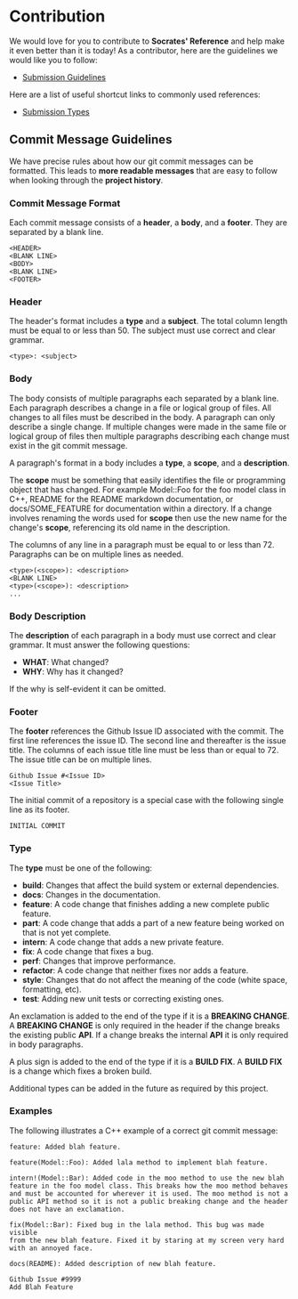 # Contribution

We would love for you to contribute to __Socrates' Reference__ and help make it even better than it is today!  As a contributor, here are the guidelines we would like you to follow:

* [Submission Guidelines](#submit)

Here are a list of useful shortcut links to commonly used references:

* [Submission Types](#submit_type)

## <a name="submit"></a> Commit Message Guidelines

We have precise rules about how our git commit messages can be formatted. This leads to __more readable messages__ that are easy to follow when looking through the __project history__.

### Commit Message Format

Each commit message consists of a __header__, a __body__, and a __footer__. They are separated by a blank line.

```
<HEADER>
<BLANK LINE>
<BODY>
<BLANK LINE>
<FOOTER>
```

### Header

The header's format includes a __type__ and a __subject__. The total column length must be equal to or less than 50. The subject must use correct and clear grammar.

```
<type>: <subject>
```

### Body

The body consists of multiple paragraphs each separated by a blank line. Each paragraph describes a change in a file or logical group of files. All changes to all files must be described in the body. A paragraph can only describe a single change. If multiple changes were made in the same file or logical group of files then multiple paragraphs describing each change must exist in the git commit message.

A paragraph's format in a body includes a __type__, a __scope__, and a __description__.

The __scope__ must be something that easily identifies the file or programming object that has changed. For example Model::Foo for the foo model class in C++, README for the README markdown documentation, or docs/SOME_FEATURE for documentation within a directory. If a change involves renaming the words used for __scope__ then use the new name for the change's __scope__, referencing its old name in the description.

The columns of any line in a paragraph must be equal to or less than 72. Paragraphs can be on multiple lines as needed.

```
<type>(<scope>): <description>
<BLANK LINE>
<type>(<scope>): <description>
...
```

### Body Description

The __description__ of each paragraph in a body must use correct and clear grammar. It must answer the following questions:

* __WHAT__: What changed?
* __WHY__: Why has it changed?

If the why is self-evident it can be omitted.

### Footer

The __footer__ references the Github Issue ID associated with the commit. The first line references the issue ID. The second line and thereafter is the issue title. The columns of each issue title line must be less than or equal to 72. The issue title can be on multiple lines.

```
Github Issue #<Issue ID>
<Issue Title>
```

The initial commit of a repository is a special case with the following single line as its footer.

```
INITIAL COMMIT
```

### <a name="submit_type"></a> Type

The __type__ must be one of the following:

* __build__: Changes that affect the build system or external dependencies.
* __docs__: Changes in the documentation.
* __feature__: A code change that finishes adding a new complete public feature.
* __part__: A code change that adds a part of a new feature being worked on that is not yet complete.
* __intern__: A code change that adds a new private feature.
* __fix__: A code change that fixes a bug.
* __perf__: Changes that improve performance.
* __refactor__: A code change that neither fixes nor adds a feature.
* __style__: Changes that do not affect the meaning of the code (white space, formatting, etc).
* __test__: Adding new unit tests or correcting existing ones.

An exclamation is added to the end of the type if it is a __BREAKING CHANGE__. A __BREAKING CHANGE__ is only required in the header if the change breaks the existing public __API__. If a change breaks the internal __API__ it is only required in body paragraphs.

A plus sign is added to the end of the type if it is a __BUILD FIX__. A __BUILD FIX__ is a change which fixes a broken build.

Additional types can be added in the future as required by this project.

### Examples

The following illustrates a C++ example of a correct git commit message:

```
feature: Added blah feature.

feature(Model::Foo): Added lala method to implement blah feature.

intern!(Model::Bar): Added code in the moo method to use the new blah
feature in the foo model class. This breaks how the moo method behaves
and must be accounted for wherever it is used. The moo method is not a
public API method so it is not a public breaking change and the header
does not have an exclamation.

fix(Model::Bar): Fixed bug in the lala method. This bug was made visible
from the new blah feature. Fixed it by staring at my screen very hard
with an annoyed face.

docs(README): Added description of new blah feature.

Github Issue #9999
Add Blah Feature
```

